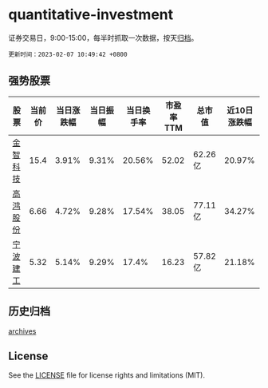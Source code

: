 # quantitative-investment

证券交易日，9:00-15:00，每半时抓取一次数据，按天[归档](archives)。

`更新时间：2023-02-07 10:49:42 +0800`

## 强势股票

|股票|当前价|当日涨跌幅|当日振幅|当日换手率|市盈率TTM|总市值|近10日涨跌幅|
|----|----|----|----|----|----|----|----|
|[金智科技](https://xueqiu.com/S/SZ002090)|15.4|3.91%|9.31%|20.56%|52.02|62.26亿|20.97%|
|[高鸿股份](https://xueqiu.com/S/SZ000851)|6.66|4.72%|9.28%|17.54%|38.05|77.11亿|34.27%|
|[宁波建工](https://xueqiu.com/S/SH601789)|5.32|5.14%|9.29%|17.4%|16.23|57.82亿|21.18%|

## 历史归档

[archives](archives)

## License

See the [LICENSE](LICENSE) file for license rights and limitations (MIT).